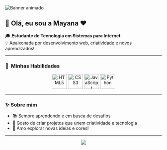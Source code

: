 
<!-- Banner animado ou colorido -->
<img src="https://capsule-render.vercel.app/api?type=waving&color=gradient&height=180&section=header&text=Bem-vinda(o)%20ao%20meu%20GitHub!%20👩‍💻&fontSize=30&fontAlign=50&fontColor=fff" alt="Banner animado"/>

## 👋 Olá, eu sou a Mayana ❤️

🎓 **Estudante de Tecnologia em Sistemas para Internet**  
💡 Apaixonada por desenvolvimento web, criatividade e novos aprendizados!

---

### 🌈 &nbsp;Minhas Habilidades

<div align="center">
  <img src="https://cdn.jsdelivr.net/gh/devicons/devicon/icons/html5/html5-original.svg" alt="HTML5" width="48" height="48"/>
  <img src="https://cdn.jsdelivr.net/gh/devicons/devicon/icons/css3/css3-original.svg" alt="CSS3" width="48" height="48"/>
  <img src="https://cdn.jsdelivr.net/gh/devicons/devicon/icons/javascript/javascript-original.svg" alt="JavaScript" width="48" height="48"/>
  <img src="https://cdn.jsdelivr.net/gh/devicons/devicon/icons/python/python-original.svg" alt="Python" width="48" height="48"/>
</div>

---

### ✨ Sobre mim

- 📚 Sempre aprendendo e em busca de desafios
- 🚀 Gosto de criar projetos que unem criatividade e tecnologia
- 🎨 Amo explorar novas ideias e cores!

---

<!-- Se quiser, adicione projetos, redes sociais ou outras informações aqui! -->

<p align="center">
  <img src="https://capsule-render.vercel.app/api?type=waving&color=gradient&height=120&section=footer"/>
</p>
